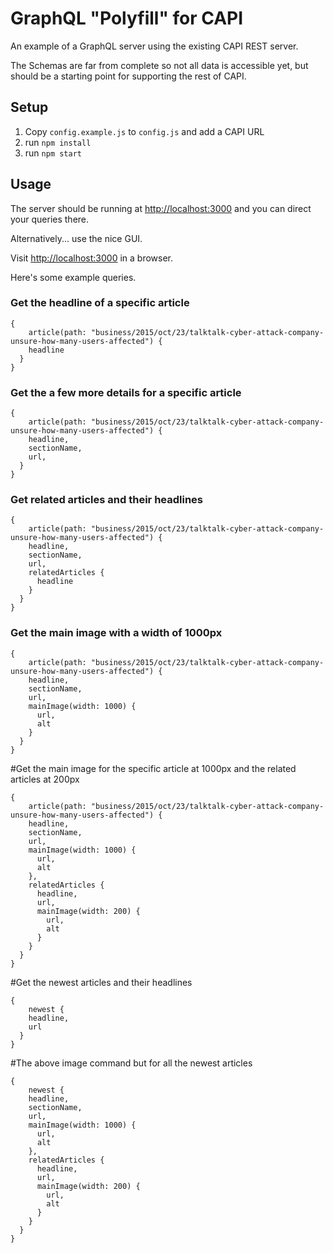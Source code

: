# GraphQL "Polyfill" for CAPI

An example of a GraphQL server using the existing CAPI REST server.

The Schemas are far from complete so not all data is accessible yet, but should be a starting point for supporting the rest of CAPI.

## Setup

1. Copy `config.example.js` to `config.js` and add a CAPI URL
2. run `npm install`
3. run `npm start`

## Usage

The server should be running at [http://localhost:3000](http://localhost:3000) and you can direct your queries there.

Alternatively... use the nice GUI.

Visit [http://localhost:3000](http://localhost:3000) in a browser.

Here's some example queries.

### Get the headline of a specific article
```
{
	article(path: "business/2015/oct/23/talktalk-cyber-attack-company-unsure-how-many-users-affected") {
    headline
  }
}
```

### Get the a few more details for a specific article

```
{
	article(path: "business/2015/oct/23/talktalk-cyber-attack-company-unsure-how-many-users-affected") {
    headline,
    sectionName,
    url,
  }
}
```

### Get related articles and their headlines

```
{
	article(path: "business/2015/oct/23/talktalk-cyber-attack-company-unsure-how-many-users-affected") {
    headline,
    sectionName,
    url,
    relatedArticles {
      headline
    }
  }
}
```

### Get the main image with a width of 1000px

```
{
	article(path: "business/2015/oct/23/talktalk-cyber-attack-company-unsure-how-many-users-affected") {
    headline,
    sectionName,
    url,
    mainImage(width: 1000) {
      url,
      alt
    }
  }
}
```

#Get the main image for the specific article at 1000px and the related articles at 200px

```
{
	article(path: "business/2015/oct/23/talktalk-cyber-attack-company-unsure-how-many-users-affected") {
    headline,
    sectionName,
    url,
    mainImage(width: 1000) {
      url,
      alt
    },
    relatedArticles {
      headline,
      url,
      mainImage(width: 200) {
        url,
        alt
      }
    }
  }
}
```

#Get the newest articles and their headlines

```
{
	newest {
    headline,
    url
  }
}
```

#The above image command but for all the newest articles

```
{
	newest {
    headline,
    sectionName,
    url,
    mainImage(width: 1000) {
      url,
      alt
    },
    relatedArticles {
      headline,
      url,
      mainImage(width: 200) {
        url,
        alt
      }
    }
  }
}

```
